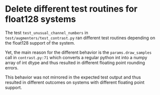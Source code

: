# Delete different test routines for float128 systems 

The test `test_unusual_channel_numbers` in 
`test/augmenters/test_contrast.py` ran different test routines
depending on the float128 support of the system.

Yet, the main reason for the different behavior is the `params.draw_samples` call in `contrast.py:71` which converts a regular python int into a numpy array of int dtype and thus resulted in different floating point rounding errors.

This behavior was not mirrored in the expected test output and thus resulted in different outcomes on systems with different floating point support.